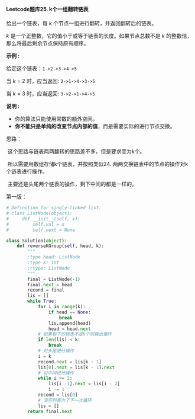 #### Leetcode题库25. k个一组翻转链表

给出一个链表，每 *k* 个节点一组进行翻转，并返回翻转后的链表。

*k* 是一个正整数，它的值小于或等于链表的长度。如果节点总数不是 *k* 的整数倍，那么将最后剩余节点保持原有顺序。

**示例 :**

给定这个链表：`1->2->3->4->5`

当 *k* = 2 时，应当返回: `2->1->4->3->5`

当 *k* = 3 时，应当返回: `3->2->1->4->5`

**说明 :**

- 你的算法只能使用常数的额外空间。
- **你不能只是单纯的改变节点内部的值**，而是需要实际的进行节点交换。



思路：

​	这个思路与链表两两翻转的思路差不多，但是要求变为k个。

​	所以需要用数组存储k个链表，并按照类似24. 两两交换链表中的节点的操作对k个链表进行操作。

​	主要还是头尾两个链表的操作，剩下中间的都是一样的。

第一版：

```python
# Definition for singly-linked list.
# class ListNode(object):
#     def __init__(self, x):
#         self.val = x
#         self.next = None

class Solution(object):
    def reverseKGroup(self, head, k):
        """
        :type head: ListNode
        :type k: int
        :rtype: ListNode
        """
        final = ListNode(-1)
        final.next = head
        recond = final
        lis = []
        while True:
            for i in range(k):
                if head == None:
                    break
                lis.append(head)
                head = head.next
            # 如果剩下的链表不足k个则跳出循环
            if len(lis) < k:
                break
            # 对头尾进行操作
            i = k
            recond.next = lis[k - 1]
            lis[0].next = lis[k - 1].next
            # 对中间进行操作
            while i >= 2:
                lis[i -1].next = lis[i - 2]
                i -= 1
            recond = lis[0]
            # 清空列表为了下一次循环
            lis = []
        return final.next 
```
